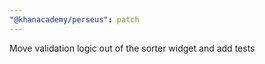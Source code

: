 ```yaml
---
"@khanacademy/perseus": patch
---
```


Move validation logic out of the sorter widget and add tests
